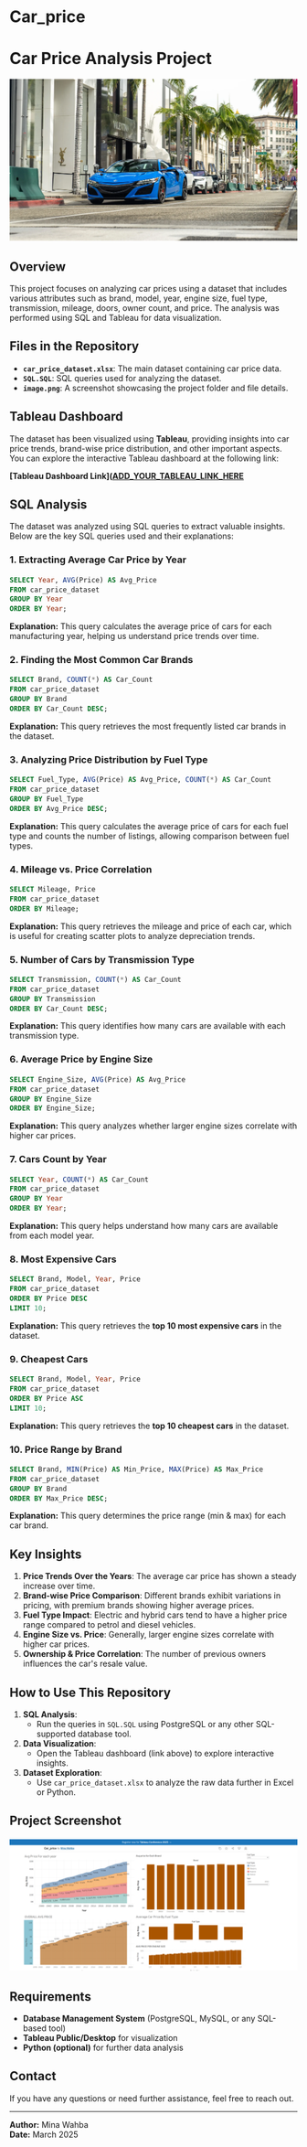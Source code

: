 # Car_price
# Car Price Analysis Project

![Project Screenshot](2021-acura-nsx-los-angeles-cars-and-coffee-137.webp)

## Overview
This project focuses on analyzing car prices using a dataset that includes various attributes such as brand, model, year, engine size, fuel type, transmission, mileage, doors, owner count, and price. The analysis was performed using SQL and Tableau for data visualization.

## Files in the Repository
- **`car_price_dataset.xlsx`**: The main dataset containing car price data.
- **`SQL.SQL`**: SQL queries used for analyzing the dataset.
- **`image.png`**: A screenshot showcasing the project folder and file details.

## Tableau Dashboard
The dataset has been visualized using **Tableau**, providing insights into car price trends, brand-wise price distribution, and other important aspects. You can explore the interactive Tableau dashboard at the following link:

**[Tableau Dashboard Link]([ADD_YOUR_TABLEAU_LINK_HERE](https://public.tableau.com/app/profile/mina.wahba/viz/Car_price_17417461472280/Dashboard1)**

## SQL Analysis
The dataset was analyzed using SQL queries to extract valuable insights. Below are the key SQL queries used and their explanations:

### 1. Extracting Average Car Price by Year
```sql
SELECT Year, AVG(Price) AS Avg_Price
FROM car_price_dataset
GROUP BY Year
ORDER BY Year;
```
**Explanation:** This query calculates the average price of cars for each manufacturing year, helping us understand price trends over time.

### 2. Finding the Most Common Car Brands
```sql
SELECT Brand, COUNT(*) AS Car_Count
FROM car_price_dataset
GROUP BY Brand
ORDER BY Car_Count DESC;
```
**Explanation:** This query retrieves the most frequently listed car brands in the dataset.

### 3. Analyzing Price Distribution by Fuel Type
```sql
SELECT Fuel_Type, AVG(Price) AS Avg_Price, COUNT(*) AS Car_Count
FROM car_price_dataset
GROUP BY Fuel_Type
ORDER BY Avg_Price DESC;
```
**Explanation:** This query calculates the average price of cars for each fuel type and counts the number of listings, allowing comparison between fuel types.

### 4. Mileage vs. Price Correlation
```sql
SELECT Mileage, Price
FROM car_price_dataset
ORDER BY Mileage;
```
**Explanation:** This query retrieves the mileage and price of each car, which is useful for creating scatter plots to analyze depreciation trends.

### 5. Number of Cars by Transmission Type
```sql
SELECT Transmission, COUNT(*) AS Car_Count
FROM car_price_dataset
GROUP BY Transmission
ORDER BY Car_Count DESC;
```
**Explanation:** This query identifies how many cars are available with each transmission type.

### 6. Average Price by Engine Size
```sql
SELECT Engine_Size, AVG(Price) AS Avg_Price
FROM car_price_dataset
GROUP BY Engine_Size
ORDER BY Engine_Size;
```
**Explanation:** This query analyzes whether larger engine sizes correlate with higher car prices.

### 7. Cars Count by Year
```sql
SELECT Year, COUNT(*) AS Car_Count
FROM car_price_dataset
GROUP BY Year
ORDER BY Year;
```
**Explanation:** This query helps understand how many cars are available from each model year.

### 8. Most Expensive Cars
```sql
SELECT Brand, Model, Year, Price
FROM car_price_dataset
ORDER BY Price DESC
LIMIT 10;
```
**Explanation:** This query retrieves the **top 10 most expensive cars** in the dataset.

### 9. Cheapest Cars
```sql
SELECT Brand, Model, Year, Price
FROM car_price_dataset
ORDER BY Price ASC
LIMIT 10;
```
**Explanation:** This query retrieves the **top 10 cheapest cars** in the dataset.

### 10. Price Range by Brand
```sql
SELECT Brand, MIN(Price) AS Min_Price, MAX(Price) AS Max_Price
FROM car_price_dataset
GROUP BY Brand
ORDER BY Max_Price DESC;
```
**Explanation:** This query determines the price range (min & max) for each car brand.

## Key Insights
1. **Price Trends Over the Years**: The average car price has shown a steady increase over time.
2. **Brand-wise Price Comparison**: Different brands exhibit variations in pricing, with premium brands showing higher average prices.
3. **Fuel Type Impact**: Electric and hybrid cars tend to have a higher price range compared to petrol and diesel vehicles.
4. **Engine Size vs. Price**: Generally, larger engine sizes correlate with higher car prices.
5. **Ownership & Price Correlation**: The number of previous owners influences the car's resale value.

## How to Use This Repository
1. **SQL Analysis**:
   - Run the queries in `SQL.SQL` using PostgreSQL or any other SQL-supported database tool.
2. **Data Visualization**:
   - Open the Tableau dashboard (link above) to explore interactive insights.
3. **Dataset Exploration**:
   - Use `car_price_dataset.xlsx` to analyze the raw data further in Excel or Python.

## Project Screenshot
![Project Screenshot](tableau.png)

## Requirements
- **Database Management System** (PostgreSQL, MySQL, or any SQL-based tool)
- **Tableau Public/Desktop** for visualization
- **Python (optional)** for further data analysis

## Contact
If you have any questions or need further assistance, feel free to reach out.

---
**Author:** Mina Wahba  
**Date:** March 2025


